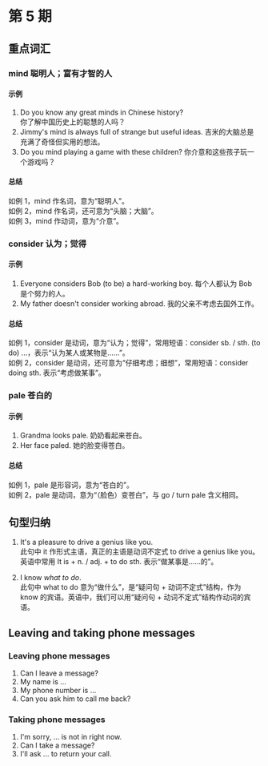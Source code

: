 # 第 5 期

## 重点词汇

### mind 聪明人；富有才智的人

#### 示例

1. Do you know any great minds in Chinese history?  
   你了解中国历史上的聪慧的人吗？
2. Jimmy's mind is always full of strange but useful ideas.
   吉米的大脑总是充满了奇怪但实用的想法。
3. Do you mind playing a game with these children?
   你介意和这些孩子玩一个游戏吗？

#### 总结

如例 1，mind 作名词，意为“聪明人”。  
如例 2，mind 作名词，还可意为“头脑；大脑”。  
如例 3，mind 作动词，意为“介意”。

### consider 认为；觉得

#### 示例

1. Everyone considers Bob (to be) a hard-working boy.
   每个人都认为 Bob 是个努力的人。
2. My father doesn't consider working abroad.
   我的父亲不考虑去国外工作。

#### 总结

如例 1，consider 是动词，意为“认为；觉得”，常用短语：consider sb. / sth. (to do) ...，表示“认为某人或某物是……”。  
如例 2，consider 是动词，还可意为“仔细考虑；细想”，常用短语：consider doing sth. 表示“考虑做某事”。

### pale 苍白的

#### 示例

1. Grandma looks pale.
   奶奶看起来苍白。
2. Her face paled.
   她的脸变得苍白。

#### 总结

如例 1，pale 是形容词，意为“苍白的”。  
如例 2，pale 是动词，意为“（脸色）变苍白”，与 go / turn pale 含义相同。

## 句型归纳

1. It's a pleasure to drive a genius like you.  
   此句中 it 作形式主语，真正的主语是动词不定式 to drive a genius like you。英语中常用 It is + n. / adj. + to do sth. 表示“做某事是……的”。

2. I know _what to do_.  
   此句中 what to do 意为“做什么”，是“疑问句 + 动词不定式”结构，作为 know 的宾语。英语中，我们可以用“疑问句 + 动词不定式”结构作动词的宾语。

## Leaving and taking phone messages

### Leaving phone messages

1. Can I leave a message?
2. My name is ...
3. My phone number is ...
4. Can you ask him to call me back?

### Taking phone messages

1. I'm sorry, ... is not in right now.
2. Can I take a message?
3. I'll ask ... to return your call.
